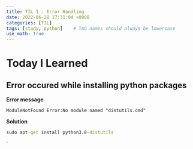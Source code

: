 ```yaml
---
title: TIL 1 - Error Handling 
date: 2022-06-28 17:31:04 +0900
categories: [TIL]
tags: [study, python]    # TAG names should always be lowercase
use_math: true
--- 
```


# **Today I Learned**

## Error occured while installing python packages

**Error message**

```
ModuleNotFound Error:No module named "distutils.cmd"
```

**Solution**
```cmd
sudo apt-get install python3.8-distutils 
```
`